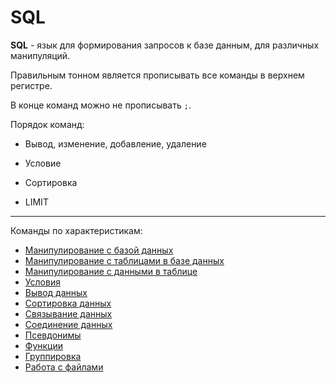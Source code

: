 # SQL

**SQL** - язык для формирования запросов к базе данным, для различных манипуляций.

Правильным тонном является прописывать все команды в верхнем регистре.

В конце команд можно не прописывать `;`.

Порядок команд:

- Вывод, изменение, добавление, удаление

- Условие

- Сортировка

- LIMIT

---

Команды по характеристикам:

- [Манипулирование с базой данных][1]
- [Манипулирование с таблицами в базе данных][2]
- [Манипулирование с данными в таблице][3]
- [Условия][4]
- [Вывод данных][5]
- [Сортировка данных][6]
- [Связывание данных][7]
- [Соединение данных][8]
- [Псевдонимы][9]
- [Функции][10]
- [Группировка][11]
- [Работа с файлами][12]

[1]: layouts/Manipulate_the_database.md
[2]: layouts/Manipulate_the_table_in_database.md
[3]: layouts/Manipulate_the_data_in_table.md
[4]: layouts/If.md
[5]: layouts/Output.md
[6]: layouts/Sorting.md
[7]: layouts/Binding.md
[8]: layouts/Join.md
[9]: layouts/Aliases.md
[10]: layouts/Function.md
[11]: layouts/Group.md
[12]: layouts/Work_to_file.md
